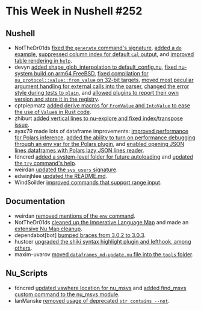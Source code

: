 # This Week in Nushell #252

## Nushell

- NotTheDr01ds [fixed the `generate` command's signature](https://github.com/nushell/nushell/pull/13200), [added a `do` example](https://github.com/nushell/nushell/pull/13190), [suppressed column index for default `cal` output](https://github.com/nushell/nushell/pull/13188), and [improved table rendering in `help`](https://github.com/nushell/nushell/pull/13182).
- devyn [added shape_glob_interpolation to default_config.nu](https://github.com/nushell/nushell/pull/13198), [fixed nu-system build on arm64 FreeBSD](https://github.com/nushell/nushell/pull/13196), [fixed compilation for `nu_protocol::value::from_value` on 32-bit targets](https://github.com/nushell/nushell/pull/13169), [moved most peculiar argument handling for external calls into the parser](https://github.com/nushell/nushell/pull/13089), [changed the error style during tests to `plain`](https://github.com/nushell/nushell/pull/13061), and [allowed plugins to report their own version and store it in the registry](https://github.com/nushell/nushell/pull/12883).
- cptpiepmatz [added derive macros for `FromValue` and `IntoValue` to ease the use of `Value`s in Rust code](https://github.com/nushell/nushell/pull/13031).
- zhiburt [added vertical lines to nu-explore and fixed index/transpose issue](https://github.com/nushell/nushell/pull/13147).
- ayax79 made lots of dataframe improvements: [improved performance for Polars inference](https://github.com/nushell/nushell/pull/13193), [added the ability to turn on performance debugging through an env var for the Polars plugin](https://github.com/nushell/nushell/pull/13191), and [enabled opening JSON lines dataframes with Polars lazy JSON lines reader](https://github.com/nushell/nushell/pull/13167).
- fdncred [added a system-level folder for future autoloading](https://github.com/nushell/nushell/pull/13180) and [updated the `try` command's help](https://github.com/nushell/nushell/pull/13173).
- weirdan [updated the `sys users` signature](https://github.com/nushell/nushell/pull/13172).
- edwinjhlee [updated the README.md](https://github.com/nushell/nushell/pull/13157).
- WindSoilder [improved commands that support range input](https://github.com/nushell/nushell/pull/13113).

## Documentation

- weirdan [removed mentions of the `env` command](https://github.com/nushell/nushell.github.io/pull/1452).
- NotTheDr01ds [cleaned up the Imperative Language Map](https://github.com/nushell/nushell.github.io/pull/1451) and made an [extensive Nu Map cleanup](https://github.com/nushell/nushell.github.io/pull/1449).
- dependabot[bot] [bumped braces from 3.0.2 to 3.0.3](https://github.com/nushell/nushell.github.io/pull/1450).
- hustcer [upgraded the shiki syntax highlight plugin and lefthook, among others](https://github.com/nushell/nushell.github.io/pull/1448).
- maxim-uvarov [moved `dataframes_md-update.nu` file into the `tools` folder](https://github.com/nushell/nushell.github.io/pull/1447).

## Nu_Scripts

- fdncred [updated vswhere location for nu_msvs](https://github.com/nushell/nu_scripts/pull/882) and [added find_msvs custom command to the nu_msvs module](https://github.com/nushell/nu_scripts/pull/881).
- IanManske [removed usage of deprecated `str contains --not`](https://github.com/nushell/nu_scripts/pull/880).
